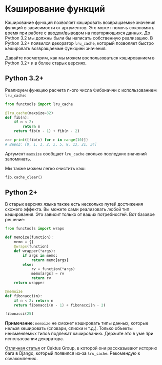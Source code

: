 # Кэширование функций

Кэширование функций позволяет кэшировать возвращаемые значения функций в
зависимости от аргументов. Это может помочь сэкономить время при работе
с вводом/выводом на повторяющихся данных. До Python 3.2 мы должны были бы
написать собственную реализацию. В Python 3.2+ появился декоратор `lru_cache`,
который позволяет быстро кэшировать возвращаемые функцией значения.

Давайте посмотрим, как мы можем воспользоваться кэшированием в Python 3.2+ и
в более старых версиях.

## Python 3.2+

Реализуем функцию расчета n-ого числа Фибоначчи с использованием `lru_cache`:

```python
from functools import lru_cache

@lru_cache(maxsize=32)
def fib(n):
    if n < 2:
        return n
    return fib(n - 1) + fib(n - 2)

>>> print([fib(n) for n in range(10)])
# Вывод: [0, 1, 1, 2, 3, 5, 8, 13, 21, 34]
```

Аргумент `maxsize` сообщает `lru_cache` сколько последних значений
запоминать.

Мы также можем легко очистить кэш:

```python
fib.cache_clear()
```

## Python 2+

В старых версиях языка также есть несколько путей достижения схожего эффекта.
Вы можете сами реализовать любой тип кэширования. Это зависит только от ваших
потребностей. Вот базовое решение:

```python
from functools import wraps

def memoize(function):
    memo = {}
    @wraps(function)
    def wrapper(*args):
        if args in memo:
            return memo[args]
        else:
            rv = function(*args)
            memo[args] = rv
            return rv
    return wrapper

@memoize
def fibonacci(n):
    if n < 2: return n
    return fibonacci(n - 1) + fibonacci(n - 2)

fibonacci(25)
```

**Примечание:** `memoize` не сможет кэшировать типы данных, которые нельзя хешировать (словари, списки и т.д.). Только объекты неизменяемых типов подлежат кэшированию. Держите это в уме при использовании декоратора.

[Отличная статья](https://www.caktusgroup.com/blog/2015/06/08/testing-client-side-applications-django-post-mortem/)
от Caktus Group, в которой они рассказывают историю бага в Django, который
появился из-за `lru_cache`. Рекомендую к ознакомлению.
